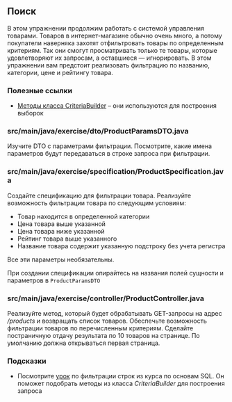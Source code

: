 ## Поиск

В этом упражнении продолжим работать с системой управления товарами.
Товаров в интернет-магазине обычно очень много, а потому покупатели наверняка захотят отфильтровать товары по определенным критериям. 
Так они смогут просматривать только те товары, которые удовлетворяют их запросам, а оставшиеся — игнорировать.
В этом упражнении вам предстоит реализовать фильтрацию по названию, категории, цене и рейтингу товара.

### Полезные ссылки

* [Методы класса CriteriaBuilder](https://docs.oracle.com/javaee/7/api/javax/persistence/criteria/CriteriaBuilder.html) – они используются для построения выборок

### src/main/java/exercise/dto/ProductParamsDTO.java

Изучите DTO с параметрами фильтрации. Посмотрите, какие имена параметров будут передаваться в строке запроса при фильтрации.

### src/main/java/exercise/specification/ProductSpecification.java

Создайте спецификацию для фильтрации товара. Реализуйте возможность фильтрации товара по следующим условиям:

* Товар находится в определенной категории
* Цена товара выше указанной
* Цена товара ниже указанной
* Рейтинг товара выше указанного
* Название товара содержит указанную подстроку без учета регистра

Все эти параметры необязательны.

При создании спецификации опирайтесь на названия полей сущности и параметров в `ProductParamsDTO`

### src/main/java/exercise/controller/ProductController.java

Реализуйте метод, который будет обрабатывать GET-запросы на адрес */products* и возвращать список товаров. Обеспечьте возможность фильтрации товаров по перечисленным критериям. Сделайте постраничную отдачу результата по 10 товаров на странице. По умолчанию должна открываться первая страница.

### Подсказки

* Посмотрите [урок](https://ru.hexlet.io/courses/sql-basics/lessons/where-like/theory_unit) по фильтрации строк из курса по основам SQL. Он поможет подобрать методы из класса *CriteriaBuilder* для построения запроса
